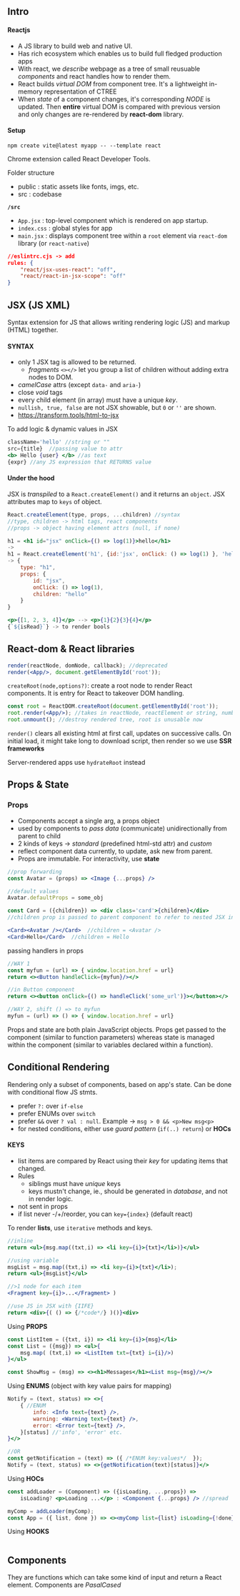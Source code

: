 ## Intro
#### Reactjs

- A JS library to build web and native UI.
- Has rich ecosystem which enables us to build full fledged production apps
- With react, we *describe* webpage as a tree of small reusuable *components* and react handles how to render them.
- React builds *virtual DOM* from component tree. It's a lightweight in-memory representation of CTREE
- When *state* of a component changes, it's corresponding *NODE* is updated. Then **entire** virtual DOM is compared with previous version and only changes are re-rendered by **react-dom** library. 

#### Setup

```shell
npm create vite@latest myapp -- --template react
```
Chrome extension called React Developer Tools.

Folder structure
- public : static assets like fonts, imgs, etc.
- src : codebase

**`/src`** 
- `App.jsx` : top-level component which is rendered on app startup.
- `index.css` : global styles for app
- `main.jsx` : displays component tree within a `root` element via `react-dom` library (or `react-native`)

```json
//eslintrc.cjs -> add
rules: {
	"react/jsx-uses-react": "off",
    "react/react-in-jsx-scope": "off"
}
```

## JSX (JS XML)

Syntax extension for JS that allows writing rendering logic (JS) and markup (HTML) together.
#### SYNTAX

- only 1 JSX tag is allowed to be returned. 
	- *fragments* `<></>` let you group a list of children without adding extra nodes to DOM.
- *camelCase* attrs (except `data-` and `aria-`) 
- close *void* tags
- every child element (in array) must have a unique *key*.
- `nullish, true, false` are not JSX showable, but `0` or `''` are shown.
- https://transform.tools/html-to-jsx

To add logic & dynamic values in JSX
```jsx
className='hello' //string or ""
src={title}  //passing value to attr
<b> Hello {user} </b> //as text
{expr} //any JS expression that RETURNS value
```

#### Under the hood

JSX is *transpiled* to a `React.createElement()` and it returns an `object`. JSX attributes map to `keys` of object.

```jsx
React.createElement(type, props, ...children) //syntax
//type, children -> html tags, react components
//props -> object having element attrs (null, if none)

h1 = <h1 id="jsx" onClick={() => log(1)}>hello</h1>
->
h1 = React.createElement('h1', {id:'jsx', onClick: () => log(1) }, 'hello');
-> {
	type: "h1",
	props: {
		id: "jsx",
		onClick: () => log(1),
		children: "hello"
	}
}
```

```jsx
<p>{[1, 2, 3, 4]}</p> --> <p>{1}{2}{3}{4}</p>
{`${isRead}`} -> to render bools
```


## React-dom & React libraries

```jsx
render(reactNode, domNode, callback); //deprecated
render(<App/>, document.getElementById('root'));
```

`createRoot(node,options?)`: create a root node to render React components. It is entry for React to takeover DOM handling.

```jsx
const root = ReactDOM.createRoot(document.getElementById('root'));
root.render(<App/>); //takes in reactNode, reactElement or string, number, null, undefined.
root.unmount(); //destroy rendered tree, root is unusable now
```

`render()` clears all existing html at first call, updates on successive calls. On initial load, it might take long to download script, then render so we use **SSR frameworks**

Server-rendered apps use `hydrateRoot` instead

## Props & State

### Props

- Components accept a single arg, a props object
- used by components to *pass data* (communicate) unidirectionally from parent to child
- 2 kinds of keys -> *standard* (predefined html-std attr) and *custom*
- reflect component data currently, to update, ask new from parent.
- Props are immutable. For interactivity, use **state**


```jsx
//prop forwarding
const Avatar = (props) => <Image {...props} />

//default values
Avatar.defaultProps = some_obj 
```


```jsx
const Card = ({children}) => <div class='card'>{children}</div> 
//children prop is passed to parent component to refer to nested JSX inside it

<Card><Avatar /></Card>  //children = <Avatar />
<Card>Hello</Card>  //children = Hello 
```


passing handlers in props
```jsx
//WAY 1
const myfun = (url) => { window.location.href = url}
return <><Button handleClick={myfun}/></>

//in Button component
return <><button onClick={() => handleClick('some_url')}></button></>

//WAY 2, shift () => to myfun 
myfun = (url) => () => { window.location.href = url}
```


Props and state are both plain JavaScript objects. Props get passed to the component (similar to function parameters) whereas state is managed within the component (similar to variables declared within a function).

## Conditional Rendering

Rendering only a subset of components, based on app's state. Can be done with conditional flow JS stmts.
- prefer `?:` over `if-else` 
- prefer ENUMs over `switch` 
- prefer `&&` over `? val : null`. Example -> `msg > 0 && <p>New msg<p>`
- for nested conditions, either use *guard pattern* (`if(..) return`) or **HOCs**

#### KEYS
- list items are compared by React using their *key* for updating items that changed.
- Rules
	- siblings must have *unique* keys
	- keys mustn't change, ie., should be generated in *database*, and not in render logic.
- not sent in props
- if list never -/+/reorder, you can `key={index}` (default react)


To render **lists**, use `iterative` methods and keys.
```jsx
//inline
return <ul>{msg.map((txt,i) => <li key={i}>{txt}</li>)}</ul>

//using variable
msgList = msg.map((txt,i) => <li key={i}>{txt}</li>);
return <ul>{msgList}</ul>

//>1 node for each item
<Fragment key={i}>...</Fragment> )

//use JS in JSX with {IIFE}
return <div>{( () => {/*code*/} )()}<div>
```


Using **PROPS**
```jsx
const ListItem = ({txt, i}) => <li key={i}>{msg}</li>
const List = ({msg}) => <ul>{
	msg.map( (txt,i) => <ListItem txt={txt} i={i}/>)
}</ul>

const ShowMsg = (msg) => <><h1>Messages</h1><List msg={msg}/></>
```


Using **ENUMS** (object with key value pairs for mapping)
```jsx
Notify = (text, status) => <>{ 
	{ //ENUM
		info: <Info text={text} />,
        warning: <Warning text={text} />,
        error: <Error text={text} />,
	}[status] //'info', 'error' etc.
}</>

//OR
const getNotification = (text) => ({ /*ENUM key:values*/  });
Notify = (text, status) => <>{getNotification(text)[status]}</>
```


Using **HOCs**
```jsx
const addLoader = (Component) => ({isLoading, ...props}) => 
	isLoading? <p>Loading ...</p> : <Component {...props} /> //spread

myComp = addLoader(myComp);
const App = ({ list, done }) => <><myComp list={list} isLoading={!done}/></>
```


Using **HOOKS**
```jsx

```

## Components

They are functions which can take some kind of input and return a React element. Components are *PasalCased*